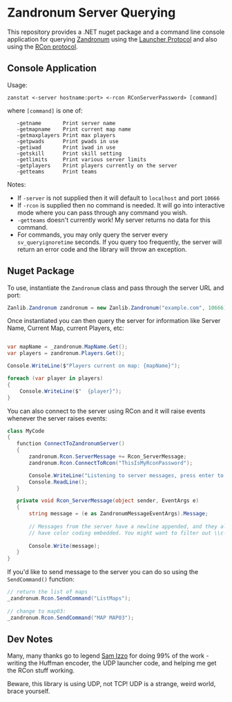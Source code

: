 # Zandronum Server Querying

This repository provides a .NET nuget package and a command line console application for querying [Zandronum](https://zandronum.com) using the [Launcher Protocol](https://wiki.zandronum.com/Launcher_protocol) and also using the [RCon protocol](https://wiki.zandronum.com/RCon_protocol). 

## Console Application

Usage:

`zanstat <-server hostname:port> <-rcon RConServerPassword> [command]`

where `[command]` is one of:

```
   -getname       Print server name
   -getmapname    Print current map name
   -getmaxplayers Print max players  
   -getpwads      Print pwads in use  
   -getiwad       Print iwad in use  
   -getskill      Print skill setting  
   -getlimits     Print various server limits  
   -getplayers    Print players currently on the server  
   -getteams      Print teams  
```

Notes:
   * If `-server` is not supplied then it will default to `localhost` and port `10666`
   * If `-rcon` is supplied then no command is needed. It will go into interactive mode where you can pass through any command you wish.
   * `-getteams` doesn't currently work! My server returns no data for this command.
   * For commands, you may only query the server every `sv_queryignoretime` seconds. If you query too frequently, the server will return an error code and the library will throw an exception.

## Nuget Package

To use, instantiate the `Zandronum` class and pass through the server URL and port:

```csharp
Zanlib.Zandronum zandronum = new Zanlib.Zandronum("example.com", 10666);
```

Once instantiated you can then query the server for information like Server Name, Current Map, current Players, etc:

```csharp

var mapName = _zandronum.MapName.Get();
var players = zandronum.Players.Get();

Console.WriteLine($"Players current on map: {mapName}");

foreach (var player in players)
{
    Console.WriteLine($"  {player}");
}
```

You can also connect to the server using RCon and it will raise events whenever the server raises events:

```csharp
class MyCode
{
   function ConnectToZandronumServer()
   {
       zandronum.Rcon.ServerMessage += Rcon_ServerMessage;
       zandronum.Rcon.ConnectToRcon("ThisIsMyRconPassword");

       Console.WriteLine("Listening to server messages, press enter to quit...");
       Console.ReadLine();
   }

   private void Rcon_ServerMessage(object sender, EventArgs e)
   {
       string message = (e as ZandronumMessageEventArgs).Message;
       
       // Messages from the server have a newline appended, and they also 
       // have color coding embedded. You might want to filter out \\c- from the message
       
       Console.Write(message);
   }
}
```

If you'd like to send message to the server you can do so using the `SendCommand()` function:

```csharp
// return the list of maps
_zandronum.Rcon.SendCommand("ListMaps");
   
// change to map03:
_zandronum.Rcon.SendCommand("MAP MAP03");
```

## Dev Notes

Many, many thanks go to legend [Sam Izzo](https://github.com/samizzo/) for doing 99% of the work - writing the Huffman encoder, the UDP launcher code, and helping me get the RCon stuff working. 

Beware, this library is using UDP, not TCP! UDP is a strange, weird world, brace yourself.
